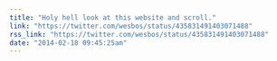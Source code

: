 ```yaml
---
title: "Holy hell look at this website and scroll."
link: "https://twitter.com/wesbos/status/435831491403071488"
rss_link: "https://twitter.com/wesbos/status/435831491403071488"
date: "2014-02-18 09:45:25am"
---
```

